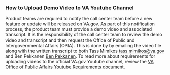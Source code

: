 ### How to Upload Demo Video to VA Youtube Channel

Product teams are required to notify the call center team before a new feature or update will be released on VA.gov. As part of this notification 
process, the product team must provide a demo video and associated transcript. It is the responsibility of the call center team to review the 
demo video and transcript and then request the Office of Public and Intergovernmental Affairs (OPIA). This is done by by emailing the video file 
along with the written transcript to both Tass Mimikos [tass.mimikos@va.gov](tass.mimikos@va.gov) and Ben Pekkanen [Ben Pekkanen](Ben.Pekkanen@va.gov). 
To read more about requirements for uploading videos to the official VA.gov Youtube channel, review the [VA Office of Public Affairs Youtube Requirements document](https://github.com/department-of-veterans-affairs/va.gov-team/blob/master/platform/call-center/VA%20Office%20of%20Public%20Affairs%20YouTube%20Requirements.docx). 


